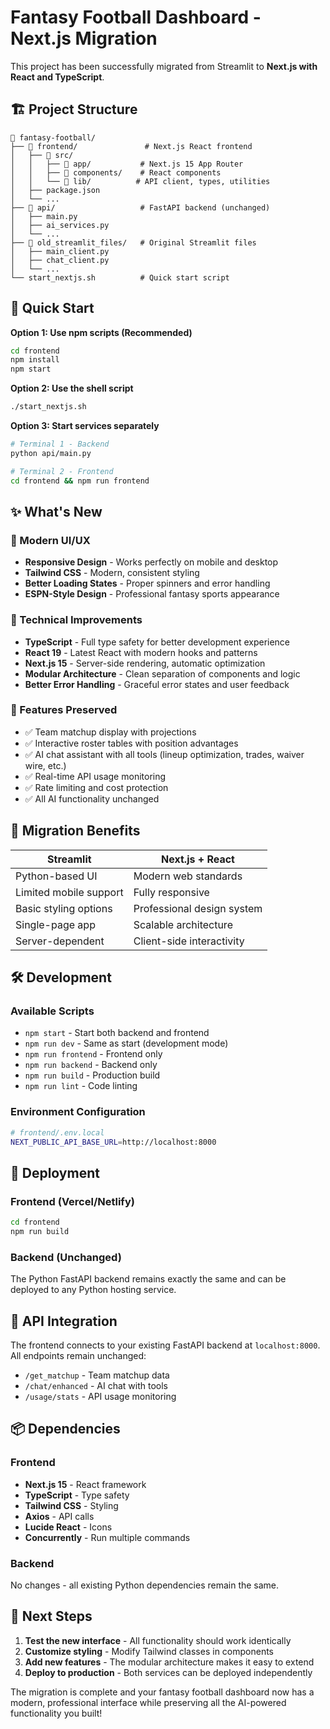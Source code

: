 # Fantasy Football Dashboard - Next.js Migration

This project has been successfully migrated from Streamlit to **Next.js with React and TypeScript**.

## 🏗️ Project Structure

```
📁 fantasy-football/
├── 📁 frontend/               # Next.js React frontend
│   ├── 📁 src/
│   │   ├── 📁 app/           # Next.js 15 App Router
│   │   ├── 📁 components/    # React components
│   │   └── 📁 lib/          # API client, types, utilities
│   ├── package.json
│   └── ...
├── 📁 api/                   # FastAPI backend (unchanged)
│   ├── main.py
│   ├── ai_services.py
│   └── ...
├── 📁 old_streamlit_files/   # Original Streamlit files
│   ├── main_client.py
│   ├── chat_client.py
│   └── ...
└── start_nextjs.sh          # Quick start script
```

## 🚀 Quick Start

**Option 1: Use npm scripts (Recommended)**
```bash
cd frontend
npm install
npm start
```

**Option 2: Use the shell script**
```bash
./start_nextjs.sh
```

**Option 3: Start services separately**
```bash
# Terminal 1 - Backend
python api/main.py

# Terminal 2 - Frontend  
cd frontend && npm run frontend
```

## ✨ What's New

### 🎨 Modern UI/UX
- **Responsive Design** - Works perfectly on mobile and desktop
- **Tailwind CSS** - Modern, consistent styling
- **Better Loading States** - Proper spinners and error handling
- **ESPN-Style Design** - Professional fantasy sports appearance

### 🔧 Technical Improvements
- **TypeScript** - Full type safety for better development experience
- **React 19** - Latest React with modern hooks and patterns
- **Next.js 15** - Server-side rendering, automatic optimization
- **Modular Architecture** - Clean separation of components and logic
- **Better Error Handling** - Graceful error states and user feedback

### 📱 Features Preserved
- ✅ Team matchup display with projections
- ✅ Interactive roster tables with position advantages
- ✅ AI chat assistant with all tools (lineup optimization, trades, waiver wire, etc.)
- ✅ Real-time API usage monitoring
- ✅ Rate limiting and cost protection
- ✅ All AI functionality unchanged

## 🔄 Migration Benefits

| Streamlit | Next.js + React |
|-----------|-----------------|
| Python-based UI | Modern web standards |
| Limited mobile support | Fully responsive |
| Basic styling options | Professional design system |
| Single-page app | Scalable architecture |
| Server-dependent | Client-side interactivity |

## 🛠️ Development

### Available Scripts
- `npm start` - Start both backend and frontend
- `npm run dev` - Same as start (development mode)
- `npm run frontend` - Frontend only
- `npm run backend` - Backend only
- `npm run build` - Production build
- `npm run lint` - Code linting

### Environment Configuration
```bash
# frontend/.env.local
NEXT_PUBLIC_API_BASE_URL=http://localhost:8000
```

## 🚢 Deployment

### Frontend (Vercel/Netlify)
```bash
cd frontend
npm run build
```

### Backend (Unchanged)
The Python FastAPI backend remains exactly the same and can be deployed to any Python hosting service.

## 🔗 API Integration

The frontend connects to your existing FastAPI backend at `localhost:8000`. All endpoints remain unchanged:
- `/get_matchup` - Team matchup data
- `/chat/enhanced` - AI chat with tools
- `/usage/stats` - API usage monitoring

## 📦 Dependencies

### Frontend
- **Next.js 15** - React framework
- **TypeScript** - Type safety
- **Tailwind CSS** - Styling
- **Axios** - API calls
- **Lucide React** - Icons
- **Concurrently** - Run multiple commands

### Backend
No changes - all existing Python dependencies remain the same.

## 🎯 Next Steps

1. **Test the new interface** - All functionality should work identically
2. **Customize styling** - Modify Tailwind classes in components
3. **Add new features** - The modular architecture makes it easy to extend
4. **Deploy to production** - Both services can be deployed independently

The migration is complete and your fantasy football dashboard now has a modern, professional interface while preserving all the AI-powered functionality you built!
